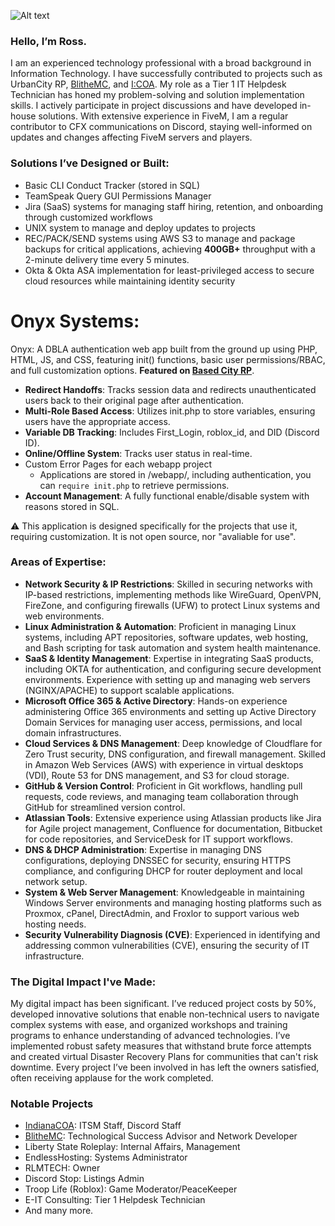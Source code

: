 ![Alt text](https://mike-uses.uploads.systems/eqwqa3yo.jpg)

### Hello, I’m Ross.

I am an experienced technology professional with a broad background in Information Technology. I have successfully contributed to projects such as UrbanCity RP, [BlitheMC](https://blithemc.co), and [I:COA](https://indianacoa.com/team). My role as a Tier 1 IT Helpdesk Technician has honed my problem-solving and solution implementation skills. I actively participate in project discussions and have developed in-house solutions. With extensive experience in FiveM, I am a regular contributor to CFX communications on Discord, staying well-informed on updates and changes affecting FiveM servers and players.

### Solutions I’ve Designed or Built:
- Basic CLI Conduct Tracker (stored in SQL) 
- TeamSpeak Query GUI Permissions Manager
- Jira (SaaS) systems for managing staff hiring, retention, and onboarding through customized workflows
- UNIX system to manage and deploy updates to projects
- REC/PACK/SEND systems using AWS S3 to manage and package backups for critical applications, achieving **400GB+** throughput with a 2-minute delivery time every 5 minutes.
- Okta & Okta ASA implementation for least-privileged access to secure cloud resources while maintaining identity security

# Onyx Systems: 

Onyx: A DBLA authentication web app built from the ground up using PHP, HTML, JS, and CSS, featuring init() functions, basic user permissions/RBAC, and full customization options. **Featured on [Based City RP](https://basedcityrp.rmsolutions.tech/)**.
- **Redirect Handoffs**: Tracks session data and redirects unauthenticated users back to their original page after authentication.
- **Multi-Role Based Access**: Utilizes init.php to store variables, ensuring users have the appropriate access.
- **Variable DB Tracking**: Includes First_Login, roblox_id, and DID (Discord ID).
- **Online/Offline System**: Tracks user status in real-time.
- Custom Error Pages for each webapp project
  - Applications are stored in /webapp/, including authentication, you can ``require init.php`` to retrieve permissions.
- **Account Management**: A fully functional enable/disable system with reasons stored in SQL.

  
⚠️ This application is designed specifically for the projects that use it, requiring customization. It is not open source, nor "avaliable for use".

### Areas of Expertise:
- **Network Security & IP Restrictions**: Skilled in securing networks with IP-based restrictions, implementing methods like WireGuard, OpenVPN, FireZone, and configuring firewalls (UFW) to protect Linux systems and web environments.
- **Linux Administration & Automation**: Proficient in managing Linux systems, including APT repositories, software updates, web hosting, and Bash scripting for task automation and system health maintenance.
- **SaaS & Identity Management**: Expertise in integrating SaaS products, including OKTA for authentication, and configuring secure development environments. Experience with setting up and managing web servers (NGINX/APACHE) to support scalable applications.
- **Microsoft Office 365 & Active Directory**: Hands-on experience administering Office 365 environments and setting up Active Directory Domain Services for managing user access, permissions, and local domain infrastructures.
- **Cloud Services & DNS Management**: Deep knowledge of Cloudflare for Zero Trust security, DNS configuration, and firewall management. Skilled in Amazon Web Services (AWS) with experience in virtual desktops (VDI), Route 53 for DNS management, and S3 for cloud storage.
- **GitHub & Version Control**: Proficient in Git workflows, handling pull requests, code reviews, and managing team collaboration through GitHub for streamlined version control.
- **Atlassian Tools**: Extensive experience using Atlassian products like Jira for Agile project management, Confluence for documentation, Bitbucket for code repositories, and ServiceDesk for IT support workflows.
- **DNS & DHCP Administration**: Expertise in managing DNS configurations, deploying DNSSEC for security, ensuring HTTPS compliance, and configuring DHCP for router deployment and local network setup.
- **System & Web Server Management**: Knowledgeable in maintaining Windows Server environments and managing hosting platforms such as Proxmox, cPanel, DirectAdmin, and Froxlor to support various web hosting needs.
- **Security Vulnerability Diagnosis (CVE)**: Experienced in identifying and addressing common vulnerabilities (CVE), ensuring the security of IT infrastructure.

### The Digital Impact I've Made:
My digital impact has been significant. I’ve reduced project costs by 50%, developed innovative solutions that enable non-technical users to navigate complex systems with ease, and organized workshops and training programs to enhance understanding of advanced technologies. I’ve implemented robust safety measures that withstand brute force attempts and created virtual Disaster Recovery Plans for communities that can't risk downtime. Every project I’ve been involved in has left the owners satisfied, often receiving applause for the work completed. 


### Notable Projects
- [IndianaCOA](https://indianacoa.com): ITSM Staff, Discord Staff
- [BlitheMC](https://blithemc.co): Technological Success Advisor and Network Developer
- Liberty State Roleplay: Internal Affairs, Management
- EndlessHosting: Systems Administrator
- RLMTECH: Owner
- Discord Stop: Listings Admin
- Troop Life (Roblox): Game Moderator/PeaceKeeper
- E-IT Consulting: Tier 1 Helpdesk Technician
- And many more.
